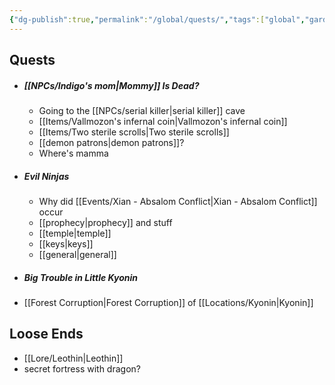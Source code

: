 ```yaml
---
{"dg-publish":true,"permalink":"/global/quests/","tags":["global","gardenEntry","gardenEntry"],"noteIcon":""}
---
```


## Quests
- ##### [[NPCs/Indigo's mom\|Mommy]] Is Dead?
	- Going to the [[NPCs/serial killer\|serial killer]] cave 
	- [[Items/Vallmozon's infernal coin\|Vallmozon's infernal coin]]
	- [[Items/Two sterile scrolls\|Two sterile scrolls]]
	- [[demon patrons\|demon patrons]]?
	- Where's mamma
- ##### Evil Ninjas
	- Why did [[Events/Xian - Absalom Conflict\|Xian - Absalom Conflict]] occur
	- [[prophecy\|prophecy]] and stuff
	- [[temple\|temple]]
	- [[keys\|keys]]
	- [[general\|general]]
- ##### Big Trouble in Little Kyonin
- [[Forest Corruption\|Forest Corruption]] of [[Locations/Kyonin\|Kyonin]]

## Loose Ends
- [[Lore/Leothin\|Leothin]]
- secret fortress with dragon?